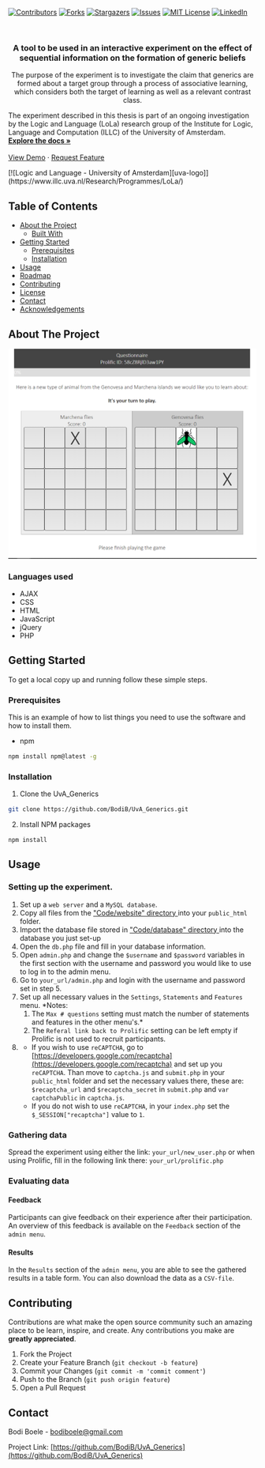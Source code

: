 
<!-- PROJECT SHIELDS -->
[![Contributors][contributors-shield]][contributors-url] [![Forks][forks-shield]][forks-url] [![Stargazers][stars-shield]][stars-url] [![Issues][issues-shield]][issues-url] [![MIT License][license-shield]][license-url] [![LinkedIn][linkedin-shield]][linkedin-url]

<!-- PROJECT LOGO -->
<br />
<p align="center">
  <h3 align="center"> A tool to be used in an interactive experiment on the effect of sequential information on the formation of generic beliefs</h3>

  <p align="center">
The purpose of the experiment is to investigate the claim that generics are formed about a target group through a process of associative learning, which considers both the target of learning as well as a relevant contrast class.

The experiment described in this thesis is part of an ongoing investigation by the Logic and Language (LoLa) research group of the Institute for Logic, Language and Computation (ILLC) of the University of Amsterdam.
    <br />
    <a href="https://github.com/BodiB/UvA_Generics"><strong>Explore the docs »</strong></a>
    <br />
    <br />
    <a href="http://uva-generics.nl/demo/">View Demo</a>
    ·
    <a href="https://github.com/BodiB/UvA_Generics/issues">Request Feature</a>
  </p>
</p>
[![Logic and Language - University of Amsterdam][uva-logo]](https://www.illc.uva.nl/Research/Programmes/LoLa/)

<!-- TABLE OF CONTENTS -->
## Table of Contents

* [About the Project](#about-the-project)
  * [Built With](#built-with)
* [Getting Started](#getting-started)
  * [Prerequisites](#prerequisites)
  * [Installation](#installation)
* [Usage](#usage)
* [Roadmap](#roadmap)
* [Contributing](#contributing)
* [License](#license)
* [Contact](#contact)
* [Acknowledgements](#acknowledgements)



<!-- ABOUT THE PROJECT -->
## About The Project

[![Experiment screenshot][product-screenshot]](https://uva-generics.nl/demo)


### Languages used
* AJAX
* CSS
* HTML
* JavaScript
* jQuery
* PHP

## Getting Started
To get a local copy up and running follow these simple steps.

### Prerequisites
This is an example of how to list things you need to use the software and how to install them.
* npm
```sh
npm install npm@latest -g
```

### Installation
1. Clone the UvA_Generics
```sh
git clone https://github.com/BodiB/UvA_Generics.git
```
2. Install NPM packages
```sh
npm install
```

## Usage
### Setting up the experiment.
1. Set up a `web server` and a `MySQL database`.
2. Copy all files from the ["Code/website" directory ](https://github.com/BodiB/UvA_Generics/Code/website) into your `public_html` folder.
3. Import the database file stored in ["Code/database" directory ](https://github.com/BodiB/UvA_Generics/Code/database) into the database you just set-up
4. Open the `db.php` file and fill in your database information.
5. Open `admin.php` and change the `$username`  and `$password` variables in the first section with the username and password you would like to use to log in to the admin menu.
6. Go to `your_url/admin.php` and login with the username and password set in step 5.
7. Set up all necessary values in the `Settings`, `Statements` and `Features` menu. 
*Notes: 
	1. The `Max # questions`  setting must match the number of statements and features in the other menu's.*
	2. The `Referal link back to Prolific` setting can be left empty if Prolific is not used to recruit participants.
8. 
	- If you wish to use `reCAPTCHA`, go to [https://developers.google.com/recaptcha](https://developers.google.com/recaptcha) and set up you `reCAPTCHA`. Than move to `captcha.js` and `submit.php` in your `public_html` folder and set the necessary values there, these are: `$recaptcha_url` and `$recaptcha_secret` in `submit.php` and `var captchaPublic` in `captcha.js`.  
	- If you do not wish to use `reCAPTCHA`,  in your `index.php` set the `$_SESSION["recaptcha"]` value to `1`.
### Gathering data
Spread the experiment using either the link: `your_url/new_user.php` or when using Prolific, fill in the following link there: `your_url/prolific.php`

### Evaluating data
#### Feedback
Participants can give feedback on their experience after their participation. An overview of this feedback is available on the `Feedback` section of the `admin menu`.  
#### Results
In the `Results` section of the `admin menu`, you are able to see the gathered results in a table form. You can also download the data as a `CSV-file`.



<!-- CONTRIBUTING -->
## Contributing

Contributions are what make the open source community such an amazing place to be learn, inspire, and create. Any contributions you make are **greatly appreciated**.

1. Fork the Project
2. Create your Feature Branch (`git checkout -b feature`)
3. Commit your Changes (`git commit -m 'commit comment'`)
4. Push to the Branch (`git push origin feature`)
5. Open a Pull Request


<!-- LICENSE -->
<!--## License -->
<!--Distributed under the ?? License. See `LICENSE` for more information. -->

<!-- CONTACT -->
## Contact

Bodi Boele - bodiboele@gmail.com

Project Link: [https://github.com/BodiB/UvA_Generics](https://github.com/BodiB/UvA_Generics)

<!-- MARKDOWN LINKS & IMAGES -->
<!-- https://www.markdownguide.org/basic-syntax/#reference-style-links -->
[contributors-shield]: https://img.shields.io/github/contributors/BodiB/UvA_Generics?style=flat-square
[contributors-url]: https://github.com/BodiB/UvA_Generics/graphs/contributors
[forks-shield]: https://img.shields.io/github/forks/BodiB/UvA_Generics?style=flat-square
[forks-url]: https://github.com/BodiB/UvA_Generics/network/members
[stars-shield]: https://img.shields.io/github/stars/BodiB/UvA_Generics?style=flat-square
[stars-url]: https://github.com/BodiB/UvA_Generics/stargazers
[issues-shield]: https://img.shields.io/github/issues/BodiB/UvA_Generics?style=flat-square
[issues-url]: https://github.com/BodiB/UvA_Generics/issues
[license-shield]: https://img.shields.io/github/license/BodiB/UvA_Generics?style=flat-square
[license-url]: https://github.com/BodiB/UvA_Generics/blob/master/LICENSE.txt
[linkedin-shield]: https://img.shields.io/badge/-LinkedIn-black.svg?style=flat-square&logo=linkedin&colorB=555
[linkedin-url]: https://linkedin.com/in/bodi-boelé-52490710a
[product-screenshot]: images/screenshot.png
[uva-logo]: images/UVA-logo.png
